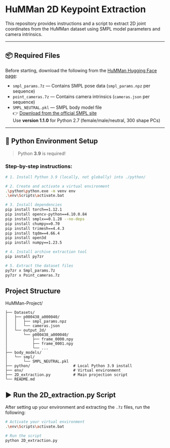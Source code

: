 # HuMMan 2D Keypoint Extraction

This repository provides instructions and a script to extract 2D joint coordinates from the HuMMan dataset using SMPL model parameters and camera intrinsics.

---

## 📦 Required Files

Before starting, download the following from the [HuMMan Hugging Face page](https://huggingface.co/datasets/caizhongang/HuMMan/tree/main/humman_release_v1.0_point):

- `smpl_params.7z` — Contains SMPL pose data (`smpl_params.npz` per sequence)
- `point_cameras.7z` — Contains camera intrinsics (`cameras.json` per sequence)
- `SMPL_NEUTRAL.pkl` — SMPL body model file  
  👉 [Download from the official SMPL site](https://smpl.is.tue.mpg.de/index.html)  
  Use **version 1.1.0** for Python 2.7 (female/male/neutral, 300 shape PCs)

---

## 🧰 Python Environment Setup

> Python **3.9** is required!

### Step-by-step instructions:

```bash
# 1. Install Python 3.9 (locally, not globally) into ./python/

# 2. Create and activate a virtual environment
.\python\python.exe -m venv env
.\env\Scripts\activate.bat

# 3. Install dependencies
pip install torch==1.12.1
pip install opencv-python==4.10.0.84
pip install smplx==0.1.28 --no-deps
pip install chumpy==0.70
pip install trimesh==4.4.3
pip install tqdm==4.66.4
pip install open3d
pip install numpy==1.23.5

# 4. Install archive extraction tool
pip install py7zr

# 5. Extract the dataset files
py7zr x Smpl_params.7z
py7zr x Point_cameras.7z
```

## Project Structure
HuMMan-Project/
```
├── Datasets/
│   ├── p000438_a000040/
│   │   ├── smpl_params.npz
│   │   └── cameras.json
│   └── output_2d/
│       └── p000438_a000040/
│           ├── frame_0000.npy
│           ├── frame_0001.npy
│           └── ...
├── body_models/
│   └── smpl/
│       └── SMPL_NEUTRAL.pkl
├── python/                   # Local Python 3.9 install
├── env/                      # Virtual environment
├── 2D_extraction.py          # Main projection script
└── README.md
```
## ▶️ Run the 2D_extraction.py Script

After setting up your environment and extracting the `.7z` files, run the following:

```bash
# Activate your virtual environment
.\env\Scripts\activate.bat

# Run the script
python 2D_extraction.py
```
